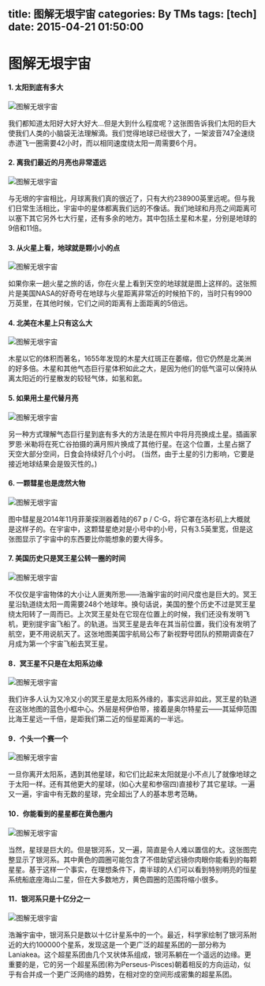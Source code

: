 title: 图解无垠宇宙
categories: By TMs
tags: [tech]
date: 2015-04-21 01:50:00
---

# 图解无垠宇宙

#### 1. 太阳到底有多大

![图解无垠宇宙](http://ww4.sinaimg.cn/mw600/66b3de17gw1ercdjvvoz8j20m80i40um.jpg)

我们都知道太阳好大好大好大…但是大到什么程度呢？这张图告诉我们太阳的巨大使我们人类的小脑袋无法理解滴。我们觉得地球已经很大了，一架波音747全速绕赤道飞一圈需要42小时，而以相同速度绕太阳一周需要6个月。

#### 2. 离我们最近的月亮也非常遥远

![图解无垠宇宙](http://ww3.sinaimg.cn/mw600/66b3de17gw1ercdjwq6m4j20m80by74v.jpg)

与无垠的宇宙相比，月球离我们真的很近了，只有大约238900英里远呢。但与我们日常生活相比，宇宙中的星体都离我们远的不像话。我们地球和月亮之间距离可以塞下其它另外七大行星，还有多余的地方。其中包括土星和木星，分别是地球的9倍和11倍。

#### 3. 从火星上看，地球就是颗小小的点

![图解无垠宇宙](http://ww2.sinaimg.cn/mw600/66b3de17gw1ercdjx6m7vj20m80dwglp.jpg)

如果你来一趟火星之旅的话，你在火星上看到天空的地球就是图上这样的。这张照片是美国NASA的好奇号在地球与火星距离非常近的时候拍下的，当时只有9900万英里，在其他时候，它们之间的距离有上面距离的5倍远。

#### 4. 北美在木星上只有这么大

![图解无垠宇宙](http://ww1.sinaimg.cn/mw600/66b3de17gw1ercdjy06e9j20m80j1aaz.jpg)

木星以它的体积而著名，1655年发现的木星大红斑正在萎缩，但它仍然是北美洲的好多倍。木星和其他气态巨行星体积如此之大，是因为他们的低气温可以保持从离太阳近的行星散发的较轻气体，如氢和氦。

#### 5. 如果用土星代替月亮

![图解无垠宇宙](http://ww4.sinaimg.cn/mw600/66b3de17gw1ercdjyy0l3j20ho0bt74r.jpg)

另一种方式理解气态巨行星到底有多大的方法是在照片中将月亮换成土星。插画家罗恩·米勒将在死亡谷拍摄的满月照片换成了其他行星。在这个位置，土星占据了天空大部分空间，日食会持续好几个小时。 (当然，由于土星的引力影响，它要是接近地球结果会是毁灭性的。)

#### 6. 一颗彗星也是庞然大物

![图解无垠宇宙](http://ww1.sinaimg.cn/mw600/66b3de17gw1ercdk0dhu9j20m80gkdhh.jpg)

图中彗星是2014年11月菲莱探测器着陆的67 p / C-G，将它罩在洛杉矶上大概就是这样子的。在宇宙中，这颗彗星绝对是小号中的小号，只有3.5英里宽，但是这张图显示了宇宙中的东西要比你能想象的要大得多。

#### 7. 美国历史只是冥王星公转一圈的时间

![图解无垠宇宙](http://ww1.sinaimg.cn/mw600/66b3de17gw1ercdk1u1lhj20i20e3gmf.jpg)

不仅仅是宇宙物体的大小让人匪夷所思——浩瀚宇宙的时间尺度也是巨大的。冥王星沿轨道绕太阳一周需要248个地球年。换句话说，美国的整个历史不过是冥王星绕太阳转了一周而已。上次冥王星处在它现在位置上的时候，我们还没有发明飞机，更别提宇宙飞船了。的轨道。当冥王星是去年在其当前位置，我们没有发明了航空，更不用说航天了。这张地图美国宇航局公布了新视野号团队的预期调查在7月成为第一个宇宙飞船去冥王星。

#### 8．冥王星不只是在太阳系边缘

![图解无垠宇宙](http://ww1.sinaimg.cn/mw600/66b3de17gw1ercdk5jterj20m80j20zs.jpg)

我们许多人认为又冷又小的冥王星是太阳系外缘的，事实远非如此，冥王星的轨道在这张地图的蓝色小框中心。外层是柯伊伯带，接着是奥尔特星云——其延伸范围比海王星远一千倍，是距我们第二近的恒星距离的一半远。

#### 9．个头一个赛一个

![图解无垠宇宙](http://ww4.sinaimg.cn/mw600/66b3de17gw1ercdk71mz9j20m80fctaa.jpg)

一旦你离开太阳系，遇到其他星球，和它们比起来太阳就是小不点儿了就像地球之于太阳一样。还有其他更大的星球，(如心大星和参宿四)直接秒了其它星球。一遍又一遍，宇宙中有无数的星球，完全超出了人的基本思考范畴。

#### 10．你能看到的星星都在黄色圈内

![图解无垠宇宙](http://ww3.sinaimg.cn/mw600/66b3de17gw1ercdk8le62j20m80gwdi3.jpg)

当然，星球是巨大的。但是银河系，又一遍，简直是令人难以置信的大。这张图完整显示了银河系。其中黄色的圆圈可能包含了不借助望远镜你肉眼你能看到的每颗星星。基于这样一个事实，在理想条件下，南半球的人们可以看到特别明亮的恒星系统船底座海山二星，但在大多数地方，黄色圆圈的范围将缩小很多。

#### 11．银河系只是十亿分之一

![图解无垠宇宙](http://ww4.sinaimg.cn/mw600/66b3de17gw1ercdkd87gcj20kz0cjn18.jpg)

浩瀚宇宙中，银河系只是数以十亿计星系中的一个。最近，科学家绘制了银河系附近的大约100000个星系，发现这是一个更广泛的超星系团的一部分称为Laniakea。这个超星系团由几个叉状体系组成，银河系躺在一个遥远的边缘。更重要的是，它的另一个超星系团(称为Perseus-Pisces)朝着相反的方向运动，似乎有合并成一个更广泛网络的趋势，在相对空的空间形成密集的超星系团。
